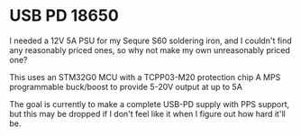 # USB PD 18650

I needed a 12V 5A PSU for my Sequre S60 soldering iron, and I couldn't find any reasonably priced ones, so why not make
my own unreasonably priced one?

This uses an STM32G0 MCU with a TCPP03-M20 protection chip
A MPS programmable buck/boost to provide 5-20V output at up to 5A

The goal is currently to make a complete USB-PD supply with PPS support, but this may be dropped if I don't feel like it when I
figure out how hard it'll be. 